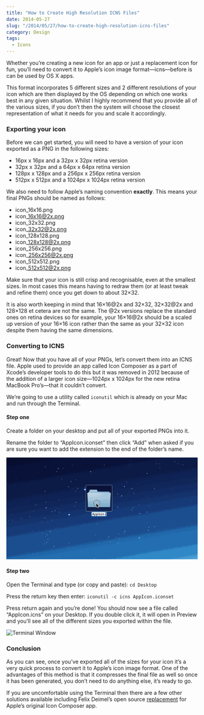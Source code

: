 ```yaml
---
title: "How to Create High Resolution ICNS Files"
date: 2014-05-27
slug: "/2014/05/27/how-to-create-high-resolution-icns-files"
category: Design
tags:
  - Icons
---
```


Whether you’re creating a new icon for an app or just a replacement icon for fun, you’ll need to convert it to Apple’s icon image format—icns—before is can be used by OS X apps.

This format incorporates 5 different sizes and 2 different resolutions of your icon which are then displayed by the OS depending on which one works best in any given situation. Whilst I highly recommend that you provide all of the various sizes, if you don’t then the system will choose the closest representation of what it needs for you and scale it accordingly.

### Exporting your icon

Before we can get started, you will need to have a version of your icon exported as a PNG in the following sizes:

- 16px x 16px and a 32px x 32px retina version
- 32px x 32px and a 64px x 64px retina version
- 128px x 128px and a 256px x 256px retina version
- 512px x 512px and a 1024px x 1024px retina version

We also need to follow Apple’s naming convention **exactly**. This means your final PNGs should be named as follows:

- icon\_16x16.png
- icon\_16x16@2x.png
- icon\_32x32.png
- icon\_32x32@2x.png
- icon\_128x128.png
- icon\_128x128@2x.png
- icon\_256x256.png
- icon\_256x256@2x.png
- icon\_512x512.png
- icon\_512x512@2x.png

Make sure that your icon is still crisp and recognisable, even at the smallest sizes. In most cases this means having to redraw them (or at least tweak and refine them) once you get down to about 32×32.

It is also worth keeping in mind that 16×16@2x and 32×32, 32×32@2x and 128×128 et cetera are not the same. The @2x versions replace the standard ones on retina devices so for example, your 16×16@2x should be a scaled up version of your 16×16 icon rather than the same as your 32×32 icon despite them having the same dimensions.

### Converting to ICNS

Great! Now that you have all of your PNGs, let’s convert them into an ICNS file. Apple used to provide an app called Icon Composer as a part of Xcode’s developer tools to do this but it was removed in 2012 because of the addition of a larger icon size—1024px x 1024px for the new retina MacBook Pro’s—that it couldn’t convert.

We’re going to use a utility called `iconutil` which is already on your Mac and run through the Terminal.

#### Step one

Create a folder on your desktop and put all of your exported PNGs into it.

Rename the folder to “AppIcon.iconset” then click “Add” when asked if you are sure you want to add the extension to the end of the folder’s name.

![Naming GIF](/static/posts/how-to-create-high-resolution-icns-files/naming.gif)

#### Step two

Open the Terminal and type (or copy and paste): `cd Desktop`

Press the return key then enter: `iconutil -c icns AppIcon.iconset`

Press return again and you’re done! You should now see a file called “AppIcon.icns” on your Desktop. If you double click it, it will open in Preview and you’ll see all of the different sizes you exported within the file.

![Terminal Window](./terminal.png)

### Conclusion

As you can see, once you’ve exported all of the sizes for your icon it’s a very quick process to convert it to Apple’s icon image format. One of the advantages of this method is that it compresses the final file as well so once it has been generated, you don’t need to do anything else, it’s ready to go.

If you are uncomfortable using the Terminal then there are a few other solutions available including Felix Deimel’s open source [replacement](http://www.lemonmojo.com/work#IconComposer2x) for Apple’s original Icon Composer app.

